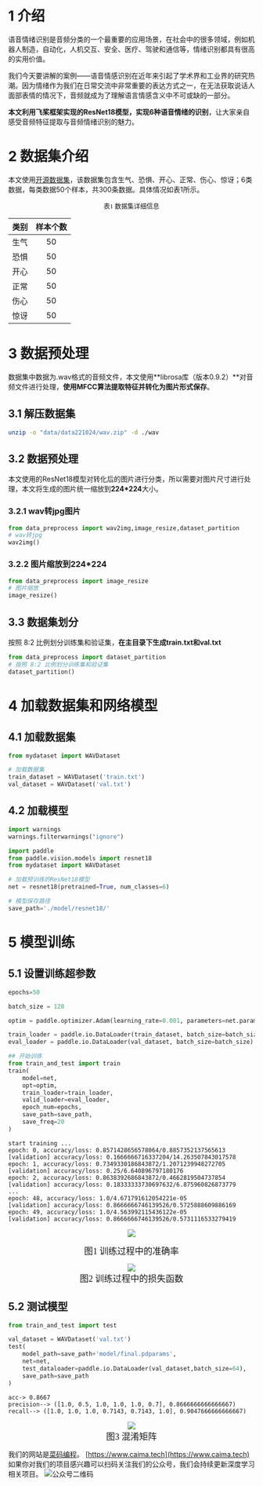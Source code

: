 # 1  介绍

语音情绪识别是音频分类的一个最重要的应用场景，在社会中的很多领域，例如机器人制造，自动化，人机交互、安全、医疗、驾驶和通信等，情绪识别都具有很高的实用价值。

我们今天要讲解的案例——语音情感识别在近年来引起了学术界和工业界的研究热潮。因为情绪作为我们在日常交流中非常重要的表达方式之一，在无法获取说话人面部表情的情况下，音频就成为了理解语言情感含义中不可或缺的一部分。

**本文利用飞桨框架实现的ResNet18模型，实现6种语音情绪的识别**，让大家亲自感受音频特征提取与音频情绪识别的魅力。

# 2  数据集介绍

本文使用[开源数据集](https://aistudio.baidu.com/aistudio/datasetdetail/180007)，该数据集包含生气、恐惧、开心、正常、伤心、惊讶；6类数据，每类数据50个样本，共300条数据。具体情况如表1所示。


<!-- 让表格居中显示的风格 -->

<style>
.center 
{
  width: auto;
  display: table;
  margin-left: auto;
  margin-right: auto;
}
</style>


<font class="center" face="黑体" size=2.>表1 数据集详细信息</font>



| 类别 | 样本个数 |
| :--: | :------: |
| 生气 |    50    |
| 恐惧 |    50    |
| 开心 |    50    |
| 正常 |    50    |
| 伤心 |    50    |
| 惊讶 |    50    |



# 3 数据预处理

数据集中数据为.wav格式的音频文件，本文使用**librosa库（版本0.9.2）**对音频文件进行处理，**使用MFCC算法提取特征并转化为图片形式保存**。

## 3.1 解压数据集

```bash
unzip -o "data/data221024/wav.zip" -d ./wav
```

## 3.2 数据预处理

本文使用的ResNet18模型对转化后的图片进行分类，所以需要对图片尺寸进行处理，本文将生成的图片统一缩放到**224\*224**大小。

### 3.2.1 wav转jpg图片

```python
from data_preprocess import wav2img,image_resize,dataset_partition
# wav转jpg
wav2img()
```

### 3.2.2 图片缩放到224*224

```python
from data_preprocess import image_resize
# 图片缩放
image_resize()
```


## 3.3 数据集划分

按照 8:2 比例划分训练集和验证集，**在主目录下生成train.txt和val.txt**
    

```python
from data_preprocess import dataset_partition
# 按照 8:2 比例划分训练集和验证集
dataset_partition()
```

# 4 加载数据集和网络模型

## 4.1 加载数据集

```python
from mydataset import WAVDataset

# 加载数据集
train_dataset = WAVDataset('train.txt')
val_dataset = WAVDataset('val.txt')
```

## 4.2 加载模型

```python
import warnings
warnings.filterwarnings("ignore")

import paddle
from paddle.vision.models import resnet18
from mydataset import WAVDataset

# 加载预训练的ResNet18模型
net = resnet18(pretrained=True, num_classes=6)

# 模型保存路径
save_path='./model/resnet18/'
```

# 5 模型训练

## 5.1 设置训练超参数

```python
epochs=50

batch_size = 128

optim = paddle.optimizer.Adam(learning_rate=0.001, parameters=net.parameters())

train_loader = paddle.io.DataLoader(train_dataset, batch_size=batch_size)
eval_loader = paddle.io.DataLoader(val_dataset, batch_size=batch_size)

## 开始训练
from train_and_test import train
train(
    model=net,
    opt=optim,
    train_loader=train_loader,
    valid_loader=eval_loader,
    epoch_num=epochs,
    save_path=save_path,
    save_freq=20
)
```

```
start training ... 
epoch: 0, accuracy/loss: 0.8571428656578064/0.8857352137565613
[validation] accuracy/loss: 0.1666666716337204/14.263507843017578
epoch: 1, accuracy/loss: 0.7349330186843872/1.2071239948272705
[validation] accuracy/loss: 0.25/6.640896797180176
epoch: 2, accuracy/loss: 0.8638392686843872/0.4662819504737854
[validation] accuracy/loss: 0.18333333730697632/6.875960826873779
...
epoch: 48, accuracy/loss: 1.0/4.671791612054221e-05
[validation] accuracy/loss: 0.8666666746139526/0.5725888609886169
epoch: 49, accuracy/loss: 1.0/4.563992115436122e-05
[validation] accuracy/loss: 0.8666666746139526/0.5731116533279419
```

<center>
<img src="https://img-blog.csdnimg.cn/img_convert/740925687a08680464e09d46d172f978.png" style="margin:0 auto;zoom: 100%;" />


<font class="center" face="黑体" size=4.>图1 训练过程中的准确率</font>
</center>

<center>
<img src="https://img-blog.csdnimg.cn/img_convert/d0f8c24484ef8091c6b01e5fb17071f0.png" style="margin:0 auto;zoom: 100%;" />
<font class="center" face="黑体" size=4.>图2 训练过程中的损失函数</font>
</center>


## 5.2 测试模型

```python
from train_and_test import test

val_dataset = WAVDataset('val.txt')
test(
    model_path=save_path+'model/final.pdparams',
    net=net,
    test_dataloader=paddle.io.DataLoader(val_dataset,batch_size=64),
    save_path=save_path
)
```

```
acc-> 0.8667
precision--> ([1.0, 0.5, 1.0, 1.0, 1.0, 0.7], 0.8666666666666667)
recall--> ([1.0, 1.0, 1.0, 0.7143, 0.7143, 1.0], 0.9047666666666667)
```

<center>
<img src="https://img-blog.csdnimg.cn/img_convert/740106321a43045be62efee6423a68bf.png" style="zoom: 100%" >
<font class="center" face="黑体" size=4.>图3 混淆矩阵</font>
</center>

我们的网站是[菜码编程](https://www.caima.tech)。 [https://www.caima.tech](https://www.caima.tech)
如果你对我们的项目感兴趣可以扫码关注我们的公众号，我们会持续更新深度学习相关项目。
![公众号二维码](https://i-blog.csdnimg.cn/direct/ede922e7158646bcaf95ec7eefc67e49.jpeg#pic_center)
